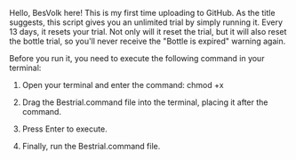 Hello, BesVolk here! This is my first time uploading to GitHub. As the title suggests, this script gives you an unlimited trial by simply running it. Every 13 days, it resets your trial. Not only will it reset the trial, but it will also reset the bottle trial, so you'll never receive the "Bottle is expired" warning again.

Before you run it, you need to execute the following command in your terminal:

1. Open your terminal and enter the command:
   chmod +x

2. Drag the Bestrial.command file into the terminal, placing it after the command.

3. Press Enter to execute.

4. Finally, run the Bestrial.command file.
